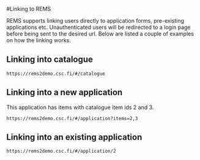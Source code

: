 #Linking to REMS

REMS supports linking users directly to application forms, pre-existing applications etc. Unauthenticated users will be redirected to a login page before being sent to the desired url. Below are listed a couple of examples on how the linking works.

## Linking into catalogue

```
https://rems2demo.csc.fi/#/catalogue
```

## Linking into a new application

This application has items with catalogue item ids 2 and 3.

```
https://rems2demo.csc.fi/#/application?items=2,3
```

## Linking into an existing application

```
https://rems2demo.csc.fi/#/application/2
```